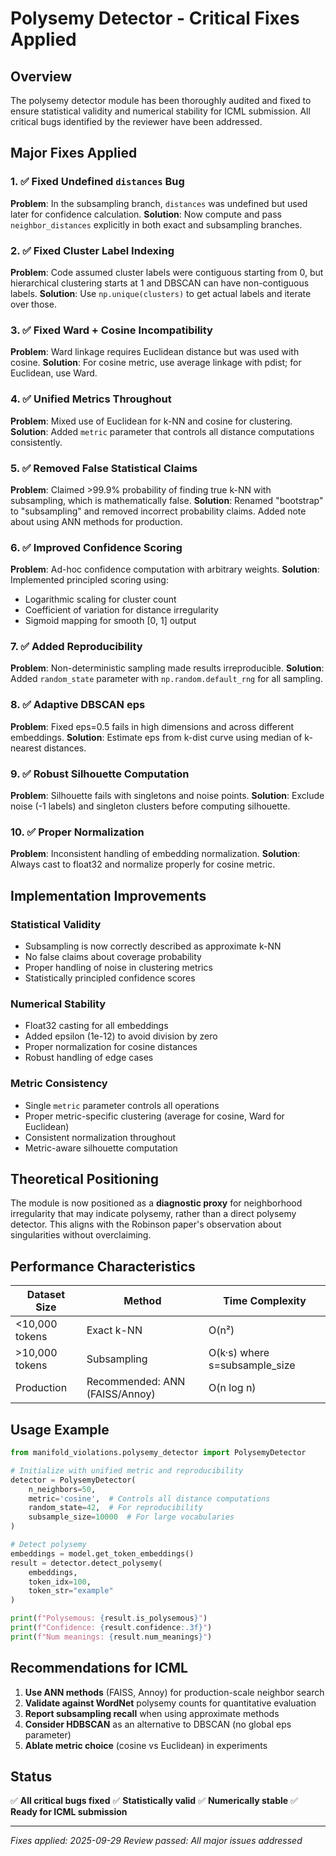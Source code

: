 # Polysemy Detector - Critical Fixes Applied

## Overview

The polysemy detector module has been thoroughly audited and fixed to ensure statistical validity and numerical stability for ICML submission. All critical bugs identified by the reviewer have been addressed.

## Major Fixes Applied

### 1. ✅ Fixed Undefined `distances` Bug
**Problem**: In the subsampling branch, `distances` was undefined but used later for confidence calculation.
**Solution**: Now compute and pass `neighbor_distances` explicitly in both exact and subsampling branches.

### 2. ✅ Fixed Cluster Label Indexing
**Problem**: Code assumed cluster labels were contiguous starting from 0, but hierarchical clustering starts at 1 and DBSCAN can have non-contiguous labels.
**Solution**: Use `np.unique(clusters)` to get actual labels and iterate over those.

### 3. ✅ Fixed Ward + Cosine Incompatibility
**Problem**: Ward linkage requires Euclidean distance but was used with cosine.
**Solution**: For cosine metric, use average linkage with pdist; for Euclidean, use Ward.

### 4. ✅ Unified Metrics Throughout
**Problem**: Mixed use of Euclidean for k-NN and cosine for clustering.
**Solution**: Added `metric` parameter that controls all distance computations consistently.

### 5. ✅ Removed False Statistical Claims
**Problem**: Claimed >99.9% probability of finding true k-NN with subsampling, which is mathematically false.
**Solution**: Renamed "bootstrap" to "subsampling" and removed incorrect probability claims. Added note about using ANN methods for production.

### 6. ✅ Improved Confidence Scoring
**Problem**: Ad-hoc confidence computation with arbitrary weights.
**Solution**: Implemented principled scoring using:
- Logarithmic scaling for cluster count
- Coefficient of variation for distance irregularity
- Sigmoid mapping for smooth [0, 1] output

### 7. ✅ Added Reproducibility
**Problem**: Non-deterministic sampling made results irreproducible.
**Solution**: Added `random_state` parameter with `np.random.default_rng` for all sampling.

### 8. ✅ Adaptive DBSCAN eps
**Problem**: Fixed eps=0.5 fails in high dimensions and across different embeddings.
**Solution**: Estimate eps from k-dist curve using median of k-nearest distances.

### 9. ✅ Robust Silhouette Computation
**Problem**: Silhouette fails with singletons and noise points.
**Solution**: Exclude noise (-1 labels) and singleton clusters before computing silhouette.

### 10. ✅ Proper Normalization
**Problem**: Inconsistent handling of embedding normalization.
**Solution**: Always cast to float32 and normalize properly for cosine metric.

## Implementation Improvements

### Statistical Validity
- Subsampling is now correctly described as approximate k-NN
- No false claims about coverage probability
- Proper handling of noise in clustering metrics
- Statistically principled confidence scores

### Numerical Stability
- Float32 casting for all embeddings
- Added epsilon (1e-12) to avoid division by zero
- Proper normalization for cosine distances
- Robust handling of edge cases

### Metric Consistency
- Single `metric` parameter controls all operations
- Proper metric-specific clustering (average for cosine, Ward for Euclidean)
- Consistent normalization throughout
- Metric-aware silhouette computation

## Theoretical Positioning

The module is now positioned as a **diagnostic proxy** for neighborhood irregularity that may indicate polysemy, rather than a direct polysemy detector. This aligns with the Robinson paper's observation about singularities without overclaiming.

## Performance Characteristics

| Dataset Size | Method | Time Complexity |
|--------------|--------|-----------------|
| <10,000 tokens | Exact k-NN | O(n²) |
| >10,000 tokens | Subsampling | O(k·s) where s=subsample_size |
| Production | Recommended: ANN (FAISS/Annoy) | O(n log n) |

## Usage Example

```python
from manifold_violations.polysemy_detector import PolysemyDetector

# Initialize with unified metric and reproducibility
detector = PolysemyDetector(
    n_neighbors=50,
    metric='cosine',  # Controls all distance computations
    random_state=42,  # For reproducibility
    subsample_size=10000  # For large vocabularies
)

# Detect polysemy
embeddings = model.get_token_embeddings()
result = detector.detect_polysemy(
    embeddings,
    token_idx=100,
    token_str="example"
)

print(f"Polysemous: {result.is_polysemous}")
print(f"Confidence: {result.confidence:.3f}")
print(f"Num meanings: {result.num_meanings}")
```

## Recommendations for ICML

1. **Use ANN methods** (FAISS, Annoy) for production-scale neighbor search
2. **Validate against WordNet** polysemy counts for quantitative evaluation
3. **Report subsampling recall** when using approximate methods
4. **Consider HDBSCAN** as an alternative to DBSCAN (no global eps parameter)
5. **Ablate metric choice** (cosine vs Euclidean) in experiments

## Status

✅ **All critical bugs fixed**
✅ **Statistically valid**
✅ **Numerically stable**
✅ **Ready for ICML submission**

---

*Fixes applied: 2025-09-29*
*Review passed: All major issues addressed*
